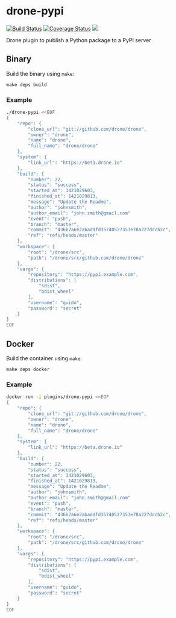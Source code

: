 # drone-pypi

[![Build Status](http://beta.drone.io/api/badges/drone-plugins/drone-pypi/status.svg)](http://beta.drone.io/drone-plugins/drone-pypi)
[![Coverage Status](https://aircover.co/badges/drone-plugins/drone-pypi/coverage.svg)](https://aircover.co/drone-plugins/drone-pypi)
[![](https://badge.imagelayers.io/plugins/drone-pypi:latest.svg)](https://imagelayers.io/?images=plugins/drone-pypi:latest 'Get your own badge on imagelayers.io')

Drone plugin to publish a Python package to a PyPI server

## Binary

Build the binary using `make`:

```
make deps build
```

### Example

```sh
./drone-pypi <<EOF
{
    "repo": {
        "clone_url": "git://github.com/drone/drone",
        "owner": "drone",
        "name": "drone",
        "full_name": "drone/drone"
    },
    "system": {
        "link_url": "https://beta.drone.io"
    },
    "build": {
        "number": 22,
        "status": "success",
        "started_at": 1421029603,
        "finished_at": 1421029813,
        "message": "Update the Readme",
        "author": "johnsmith",
        "author_email": "john.smith@gmail.com"
        "event": "push",
        "branch": "master",
        "commit": "436b7a6e2abaddfd35740527353e78a227ddcb2c",
        "ref": "refs/heads/master"
    },
    "workspace": {
        "root": "/drone/src",
        "path": "/drone/src/github.com/drone/drone"
    },
    "vargs": {
        "repository": "https://pypi.example.com",
        "distributions": [
            "sdist",
            "bdist_wheel"
        ],
        "username": "guido",
        "password": "secret"
    }
}
EOF
```

## Docker

Build the container using `make`:

```
make deps docker
```

### Example

```sh
docker run -i plugins/drone-pypi <<EOF
{
    "repo": {
        "clone_url": "git://github.com/drone/drone",
        "owner": "drone",
        "name": "drone",
        "full_name": "drone/drone"
    },
    "system": {
        "link_url": "https://beta.drone.io"
    },
    "build": {
        "number": 22,
        "status": "success",
        "started_at": 1421029603,
        "finished_at": 1421029813,
        "message": "Update the Readme",
        "author": "johnsmith",
        "author_email": "john.smith@gmail.com"
        "event": "push",
        "branch": "master",
        "commit": "436b7a6e2abaddfd35740527353e78a227ddcb2c",
        "ref": "refs/heads/master"
    },
    "workspace": {
        "root": "/drone/src",
        "path": "/drone/src/github.com/drone/drone"
    },
    "vargs": {
        "repository": "https://pypi.example.com",
        "distributions": [
            "sdist",
            "bdist_wheel"
        ],
        "username": "guido",
        "password": "secret"
    }
}
EOF
```
